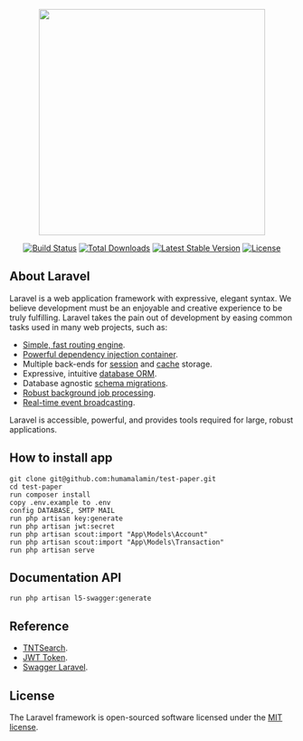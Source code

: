 <p align="center"><a href="https://laravel.com" target="_blank"><img src="https://raw.githubusercontent.com/laravel/art/master/logo-lockup/5%20SVG/2%20CMYK/1%20Full%20Color/laravel-logolockup-cmyk-red.svg" width="400"></a></p>

<p align="center">
<a href="https://travis-ci.org/laravel/framework"><img src="https://travis-ci.org/laravel/framework.svg" alt="Build Status"></a>
<a href="https://packagist.org/packages/laravel/framework"><img src="https://img.shields.io/packagist/dt/laravel/framework" alt="Total Downloads"></a>
<a href="https://packagist.org/packages/laravel/framework"><img src="https://img.shields.io/packagist/v/laravel/framework" alt="Latest Stable Version"></a>
<a href="https://packagist.org/packages/laravel/framework"><img src="https://img.shields.io/packagist/l/laravel/framework" alt="License"></a>
</p>

## About Laravel

Laravel is a web application framework with expressive, elegant syntax. We believe development must be an enjoyable and creative experience to be truly fulfilling. Laravel takes the pain out of development by easing common tasks used in many web projects, such as:

- [Simple, fast routing engine](https://laravel.com/docs/routing).
- [Powerful dependency injection container](https://laravel.com/docs/container).
- Multiple back-ends for [session](https://laravel.com/docs/session) and [cache](https://laravel.com/docs/cache) storage.
- Expressive, intuitive [database ORM](https://laravel.com/docs/eloquent).
- Database agnostic [schema migrations](https://laravel.com/docs/migrations).
- [Robust background job processing](https://laravel.com/docs/queues).
- [Real-time event broadcasting](https://laravel.com/docs/broadcasting).

Laravel is accessible, powerful, and provides tools required for large, robust applications.

## How to install app

```
git clone git@github.com:humamalamin/test-paper.git
cd test-paper
run composer install
copy .env.example to .env
config DATABASE, SMTP MAIL
run php artisan key:generate
run php artisan jwt:secret
run php artisan scout:import "App\Models\Account"
run php artisan scout:import "App\Models\Transaction"
run php artisan serve
```

## Documentation API

```
run php artisan l5-swagger:generate
```

## Reference

- [TNTSearch](https://github.com/teamtnt/laravel-scout-tntsearch-driver).
- [JWT Token](https://jwt-auth.readthedocs.io/en/develop/laravel-installation/).
- [Swagger Laravel](https://github.com/DarkaOnLine/L5-Swagger).

## License

The Laravel framework is open-sourced software licensed under the [MIT license](https://opensource.org/licenses/MIT).
